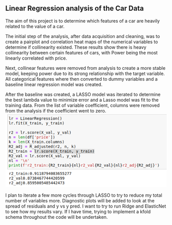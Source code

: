 ## Linear Regression analysis of the Car Data

The aim of this project is to determine which features of a car are heavily related to the value of a car.

The initial step of the analysis, after data acquisition and cleaning, was to create a pairplot and correlation heat maps of the numerical variables to determine if collinearity existed. These results show there is heavy collinearity between certain features of cars, with Power being the most linearly correlated with price.


Next, collinear features were removed from analysis to create a more stable model, keeping power due to its strong relationship with the target variable. All categorical features where then converted to dummy variables and a baseline linear regression model was created.


After the baseline was created, a LASSO model was iterated to determine the best lambda value to minimize error and a Lasso model was fit to the training data. From the list of variable coefficient, columns were removed from the analysis if the coefficient went to zero.
![](Images/baseline_linear_regression.png)

I plan to iterate a few more cycles through LASSO to try to reduce my total number of variables more. Diagnostic plots will be added to look at the spread of residuals and y vs y pred.
I want to try to run Ridge and ElasticNet to see how my results vary. If I have time, trying to implement a kfold schema throughout the code will be undertaken.
